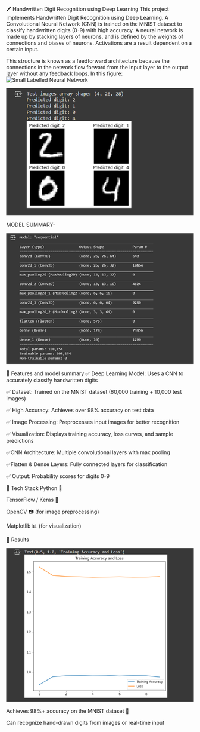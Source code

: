 🖊 Handwritten Digit Recognition using Deep Learning
This project implements Handwritten Digit Recognition using Deep Learning. A Convolutional Neural Network (CNN) is trained on the MNIST dataset to classify handwritten digits (0-9) with high accuracy.
A neural network is made up by stacking layers of neurons, and is defined by the weights 
of connections and biases of neurons. Activations are a result dependent on a certain input.

This structure is known as a feedforward architecture because the connections in the network flow forward from the input layer to the output layer without any feedback loops. In this figure:
![Small Labelled Neural Network](http://i.imgur.com/HdfentB.png)

![MNIST Dataset](img22.png)

MODEL SUMMARY-

 ![MNIST Dataset](img1.png)

🔹 Features and model summary
✅ Deep Learning Model: Uses a CNN to accurately classify handwritten digits

✅ Dataset: Trained on the MNIST dataset (60,000 training + 10,000 test images)

✅ High Accuracy: Achieves over 98% accuracy on test data

✅ Image Processing: Preprocesses input images for better recognition

✅ Visualization: Displays training accuracy, loss curves, and sample predictions

✅CNN Architecture: Multiple convolutional layers with max pooling

✅Flatten & Dense Layers: Fully connected layers for classification

✅ Output: Probability scores for digits 0-9


🔹 Tech Stack
Python 🐍

TensorFlow / Keras 🤖

OpenCV 📷 (for image preprocessing)

Matplotlib 📊 (for visualization)

🔹 Results

![MNIST Dataset](img3.png)



Achieves 98%+ accuracy on the MNIST dataset 🔺

Can recognize hand-drawn digits from images or real-time input
